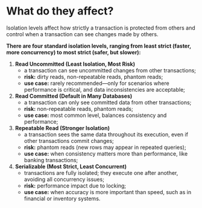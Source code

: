 # What do they affect?
Isolation levels affect how strictly a transaction is protected from others and control when a transaction can see changes made by others.

**There are four standard isolation levels, ranging from least strict (faster, more concurrency) to most strict (safer, but slower):**
1. **Read Uncommitted (Least Isolation, Most Risk)**
   - a transaction can see uncommitted changes from other transactions;
   - **risk:** dirty reads, non-repeatable reads, phantom reads;
   - **use case:** rarely recommended—only for scenarios where performance is critical, and data inconsistencies are acceptable;
2. **Read Committed (Default in Many Databases)**
   - a transaction can only see committed data from other transactions;
   - **risk:** non-repeatable reads, phantom reads;
   - **use case:** most common level, balances consistency and performance;
3. **Repeatable Read (Stronger Isolation)**
   - a transaction sees the same data throughout its execution, even if other transactions commit changes;
   - **risk:** phantom reads (new rows may appear in repeated queries);
   - **use case:** when consistency matters more than performance, like banking transactions;
4. **Serializable (Most Strict, Least Concurrent)**
   - transactions are fully isolated; they execute one after another, avoiding all concurrency issues;
   - **risk:** performance impact due to locking;
   - **use case:** when accuracy is more important than speed, such as in financial or inventory systems.
